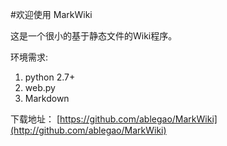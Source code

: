 

#欢迎使用 MarkWiki

这是一个很小的基于静态文件的Wiki程序。

环境需求:

1. python 2.7+
2. web.py
3. Markdown



下载地址：
[https://github.com/ablegao/MarkWiki](http://github.com/ablegao/MarkWiki)